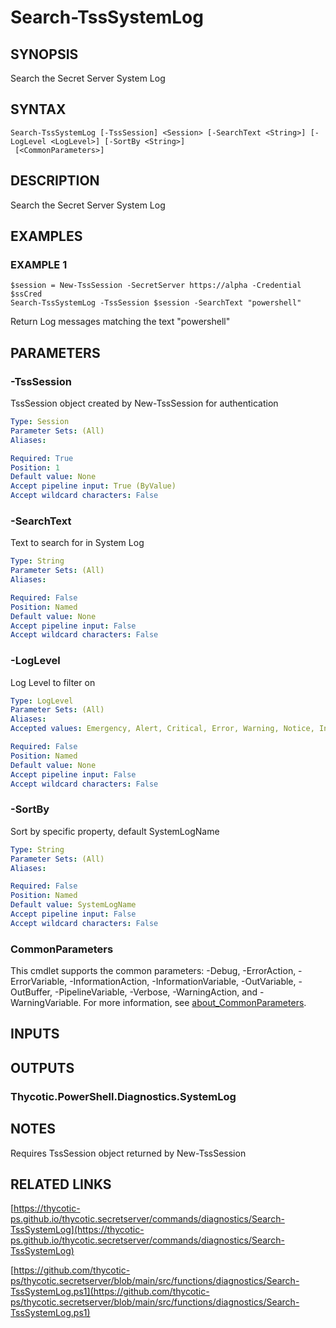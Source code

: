 # Search-TssSystemLog

## SYNOPSIS
Search the Secret Server System Log

## SYNTAX

```
Search-TssSystemLog [-TssSession] <Session> [-SearchText <String>] [-LogLevel <LogLevel>] [-SortBy <String>]
 [<CommonParameters>]
```

## DESCRIPTION
Search the Secret Server System Log

## EXAMPLES

### EXAMPLE 1
```
$session = New-TssSession -SecretServer https://alpha -Credential $ssCred
Search-TssSystemLog -TssSession $session -SearchText "powershell"
```

Return Log messages matching the text "powershell"

## PARAMETERS

### -TssSession
TssSession object created by New-TssSession for authentication

```yaml
Type: Session
Parameter Sets: (All)
Aliases:

Required: True
Position: 1
Default value: None
Accept pipeline input: True (ByValue)
Accept wildcard characters: False
```

### -SearchText
Text to search for in System Log

```yaml
Type: String
Parameter Sets: (All)
Aliases:

Required: False
Position: Named
Default value: None
Accept pipeline input: False
Accept wildcard characters: False
```

### -LogLevel
Log Level to filter on

```yaml
Type: LogLevel
Parameter Sets: (All)
Aliases:
Accepted values: Emergency, Alert, Critical, Error, Warning, Notice, Information, Debug

Required: False
Position: Named
Default value: None
Accept pipeline input: False
Accept wildcard characters: False
```

### -SortBy
Sort by specific property, default SystemLogName

```yaml
Type: String
Parameter Sets: (All)
Aliases:

Required: False
Position: Named
Default value: SystemLogName
Accept pipeline input: False
Accept wildcard characters: False
```

### CommonParameters
This cmdlet supports the common parameters: -Debug, -ErrorAction, -ErrorVariable, -InformationAction, -InformationVariable, -OutVariable, -OutBuffer, -PipelineVariable, -Verbose, -WarningAction, and -WarningVariable. For more information, see [about_CommonParameters](http://go.microsoft.com/fwlink/?LinkID=113216).

## INPUTS

## OUTPUTS

### Thycotic.PowerShell.Diagnostics.SystemLog
## NOTES
Requires TssSession object returned by New-TssSession

## RELATED LINKS

[https://thycotic-ps.github.io/thycotic.secretserver/commands/diagnostics/Search-TssSystemLog](https://thycotic-ps.github.io/thycotic.secretserver/commands/diagnostics/Search-TssSystemLog)

[https://github.com/thycotic-ps/thycotic.secretserver/blob/main/src/functions/diagnostics/Search-TssSystemLog.ps1](https://github.com/thycotic-ps/thycotic.secretserver/blob/main/src/functions/diagnostics/Search-TssSystemLog.ps1)

